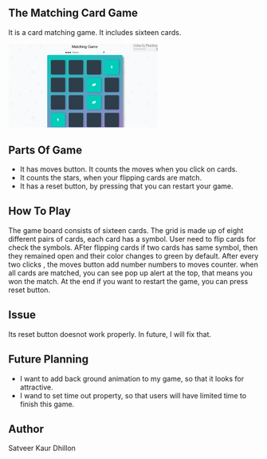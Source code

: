 ## The Matching Card Game
It is a card matching game. It includes sixteen cards. 

<img src="Screenshot (1).png" width = "300px">

## Parts Of Game
* It has moves button. It counts the moves when you click on cards.
* It counts the stars, when your flipping cards are match.
* It has a reset button, by pressing that you can restart your game.

## How To Play
The game board consists of sixteen cards. The grid is made up of eight different pairs of cards, each card has a symbol. User need to flip cards for check the symbols. AFter flipping cards if two cards has same symbol, then they remained open and their color changes to green by default. After every two clicks , the moves button add number numbers to moves counter. when all cards are matched, you can see pop up alert at the top, that means you won the match. At the end if you want to restart the game,  you can press reset button.

## Issue
Its reset button doesnot work properly. In future, I will fix that.

## Future Planning
* I want to add back ground animation to my game, so that it looks for attractive.
* I wand to set time out property, so that users will have limited time to finish this game.

## Author
 Satveer Kaur Dhillon
